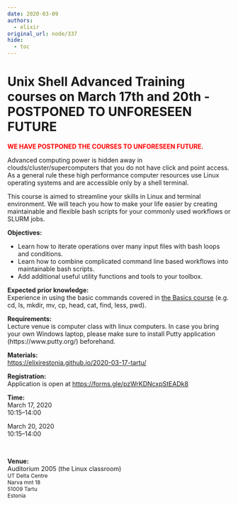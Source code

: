 ```yaml
---
date: 2020-03-09
authors:
  - elixir
original_url: node/337
hide:
  - toc
---
```


# Unix Shell Advanced Training courses on March 17th and 20th - POSTPONED TO UNFORESEEN FUTURE

<p><span style="color:#FF0000;"><strong>WE HAVE POSTPONED THE COURSES TO UNFORESEEN FUTURE.</strong></span></p>

<p>Advanced computing power is hidden away in clouds/cluster/supercomputers that you do not have click and point access. As a general rule these high performance computer resources use Linux operating systems and are accessible only by a shell terminal.</p>

<p>This course is aimed to streamline your skills in Linux and terminal environment. We will teach you how to make your life easier by creating maintainable and flexible bash scripts for your commonly used workflows or SLURM jobs.</p>

<p><strong>Objectives:</strong></p>

<ul>
	<li>Learn how to iterate operations over many input files with bash loops and conditions.</li>
	<li>Learn how to combine complicated command line based workflows into maintainable bash scripts.</li>
	<li>Add additional useful utility functions and tools to your toolbox.</li>
</ul>

<p><strong>Expected prior knowledge:</strong><br />
Experience in using the basic commands covered in <a href="https://elixirestonia.github.io/2020-03-03-tartu/">the Basics course</a> (e.g. cd, ls, mkdir, mv, cp, head, cat, find, less, pwd).</p>

<p><strong>Requirements:</strong><br />
Lecture venue is computer class with linux computers. In case you bring your own Windows laptop, please make sure to install Putty application (https://www.putty.org/) beforehand.</p>

<p><strong>Materials:</strong><br />
<a href="https://elixirestonia.github.io/2020-03-17-tartu/">https://elixirestonia.github.io/2020-03-17-tartu/</a></p>

<p><strong>Registration:</strong><br />
Application is open at <a href="https://forms.gle/pzWrKDNcxpStEADk8">https://forms.gle/pzWrKDNcxpStEADk8</a></p>

<p><strong>Time:</strong><br />
March 17, 2020<br />
10:15–14:00</p>

<p>March 20, 2020<br />
10:15–14:00</p>

<p>&nbsp;</p>

<p><strong>Venue:</strong><br />
Auditorium&nbsp;2005 (the Linux classroom)<br />
<span style="font-size:12px;">UT Delta Centre<br />
Narva mnt 18<br />
51009 Tartu<br />
Estonia</span></p>

